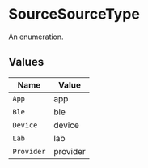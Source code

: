 # SourceSourceType

An enumeration.


## Values

| Name       | Value      |
| ---------- | ---------- |
| `App`      | app        |
| `Ble`      | ble        |
| `Device`   | device     |
| `Lab`      | lab        |
| `Provider` | provider   |